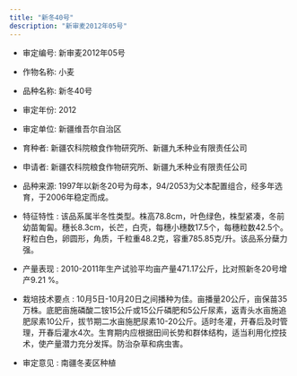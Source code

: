 ```yaml
---
title: "新冬40号"
description: "新审麦2012年05号"
---
```

* 审定编号:  新审麦2012年05号

*  作物名称:  小麦

*  品种名称:  新冬40号

*  审定年份:  2012

*  审定单位:  新疆维吾尔自治区

* 育种者:  新疆农科院粮食作物研究所、新疆九禾种业有限责任公司

*  申请者:  新疆农科院粮食作物研究所、新疆九禾种业有限责任公司

*  品种来源:  1997年以新冬20号为母本，94/2053为父本配置组合，经多年选育，于2006年稳定而成。

*  特征特性 : 
该品系属半冬性类型。株高78.8cm，叶色绿色，株型紧凑，冬前幼苗匍匐。穗长8.3cm，长芒，白壳，每穗小穗数17.5个，每穗粒数42.5个。籽粒白色，卵圆形，角质，千粒重48.2克，容重785.85克/升。该品系分蘖力强。
 
*  产量表现 : 
2010-2011年生产试验平均亩产量471.17公斤，比对照新冬20号增产9.21 %。

*  栽培技术要点 : 
10月5日-10月20日之间播种为佳。亩播量20公斤，亩保苗35万株。底肥亩施磷酸二铵15公斤或15公斤磷肥和5公斤尿素，返青头水亩施追肥尿素10公斤，拔节期二水亩施肥尿素10-20公斤。适时冬灌，开春后及时管理，开春后灌水4次。生育期内应根据田间长势和群体结构，适当利用化控技术，使产量潜力充分发挥。防治杂草和病虫害。

*  审定意见 : 
南疆冬麦区种植
